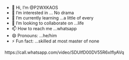 - 👋 Hi, I’m @P2WXKAOS
- 👀 I’m interested in ... No drama
- 🌱 I’m currently learning ...a little of every
- 💞️ I’m looking to collaborate on ...life
- 📫 How to reach me ...whatsapp
- 😄 Pronouns: ...he/him
- ⚡ Fun fact: ...skilled at most master of none

<!---
P2WXKAOS/P2WXKAOS is a ✨ special ✨ repository because its `README.md` (this file) appears on your GitHub profile.
You can click the Preview link to take a look at your changes.
--->https://call.whatsapp.com/video/SDUIfD00DV55R6xIflyAVq
